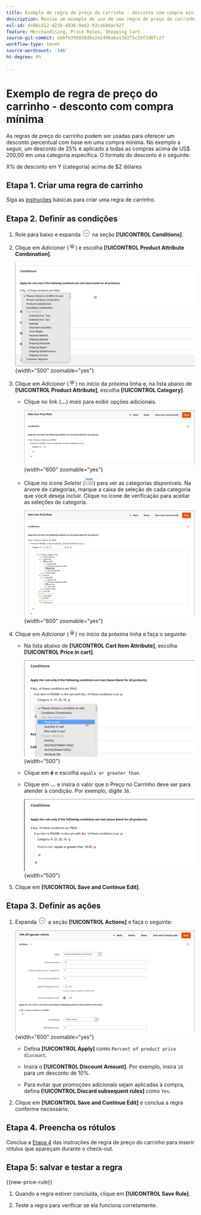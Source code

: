 ```yaml
---
title: Exemplo de regra de preço do carrinho - desconto com compra mínima
description: Revise um exemplo de uso de uma regra de preço do carrinho para oferecer um desconto com uma compra mínima.
exl-id: dc06cd12-d23b-4836-9ad2-93ca60dac927
feature: Merchandising, Price Rules, Shopping Cart
source-git-commit: eb0fe395020dbe2e2496aba13d2f5c2bf2d0fc27
workflow-type: tm+mt
source-wordcount: '346'
ht-degree: 0%

---
```


# Exemplo de regra de preço do carrinho - desconto com compra mínima

As regras de preço do carrinho podem ser usadas para oferecer um desconto percentual com base em uma compra mínima. No exemplo a seguir, um desconto de 25% é aplicado a todas as compras acima de US$ 200,00 em uma categoria específica. O formato do desconto é o seguinte:

X% de desconto em Y (categoria) acima de $Z dólares

## Etapa 1. Criar uma regra de carrinho

Siga as [instruções](price-rules-cart.md) básicas para criar uma regra de carrinho.

## Etapa 2. Definir as condições

1. Role para baixo e expanda ![Seletor de expansão](../assets/icon-display-expand.png) na seção **[!UICONTROL Conditions]**.

1. Clique em _Adicionar_ (![Ícone Adicionar](../assets/icon-add-green-circle.png)) e escolha **[!UICONTROL Product Attribute Combination]**.

   ![Condição de regra de preço do carrinho - combinação de atributo de produto](./assets/condition1.png){width="500" zoomable="yes"}

1. Clique em _Adicionar_ (![Ícone Adicionar](../assets/icon-add-green-circle.png)) no início da próxima linha e, na lista abaixo de **[!UICONTROL Product Attribute]**, escolha **[!UICONTROL Category]**.

   - Clique no link (**...**) _mais_ para exibir opções adicionais.

     ![Condição de regra de preço do carrinho - opções de categoria](./assets/condition3.png){width="600" zoomable="yes"}

   - Clique no ícone _Seletor_ (![Ícone de Lista](../assets/icon-list-chooser.png)) para ver as categorias disponíveis. Na árvore de categorias, marque a caixa de seleção de cada categoria que você deseja incluir. Clique no ícone de verificação para aceitar as seleções de categoria.

     ![Condição de regra de preço do carrinho - categoria](./assets/condition4.png){width="600" zoomable="yes"}

1. Clique em _Adicionar_ (![Ícone Adicionar](../assets/icon-add-green-circle.png)) no início da próxima linha e faça o seguinte:

   - Na lista abaixo de **[!UICONTROL Cart Item Attribute]**, escolha **[!UICONTROL Price in cart]**.

     ![Condição de regra de preço do carrinho - atributo de item do carrinho](./assets/condition5.png){width="500"}

   - Clique em **é** e escolha `equals or greater than`.

   - Clique em **...** e insira o valor que o Preço no Carrinho deve ser para atender à condição. Por exemplo, digite `30`.

     ![Condição de regra de preço do carrinho - preço no carrinho](./assets/condition6.png){width="500"}

1. Clique em **[!UICONTROL Save and Continue Edit]**.

## Etapa 3. Definir as ações

1. Expanda ![Seletor de expansão](../assets/icon-display-expand.png) a seção **[!UICONTROL Actions]** e faça o seguinte:

   ![Ações de regra de preço do carrinho](./assets/minimum-discount-actions.png){width="600" zoomable="yes"}

   - Defina **[!UICONTROL Apply]** como `Percent of product price discount`.

   - Insira o **[!UICONTROL Discount Amount]**. Por exemplo, insira `10` para um desconto de 10%.

   - Para evitar que promoções adicionais sejam aplicadas à compra, defina **[!UICONTROL Discard subsequent rules]** como `Yes`.

1. Clique em **[!UICONTROL Save and Continue Edit]** e conclua a regra conforme necessário.

## Etapa 4. Preencha os rótulos

Conclua a [Etapa 4](price-rules-cart.md) das instruções de regra de preço do carrinho para inserir rótulos que apareçam durante o check-out.

## Etapa 5: salvar e testar a regra

{{new-price-rule}}

1. Quando a regra estiver concluída, clique em **[!UICONTROL Save Rule]**.

1. Teste a regra para verificar se ela funciona corretamente.
